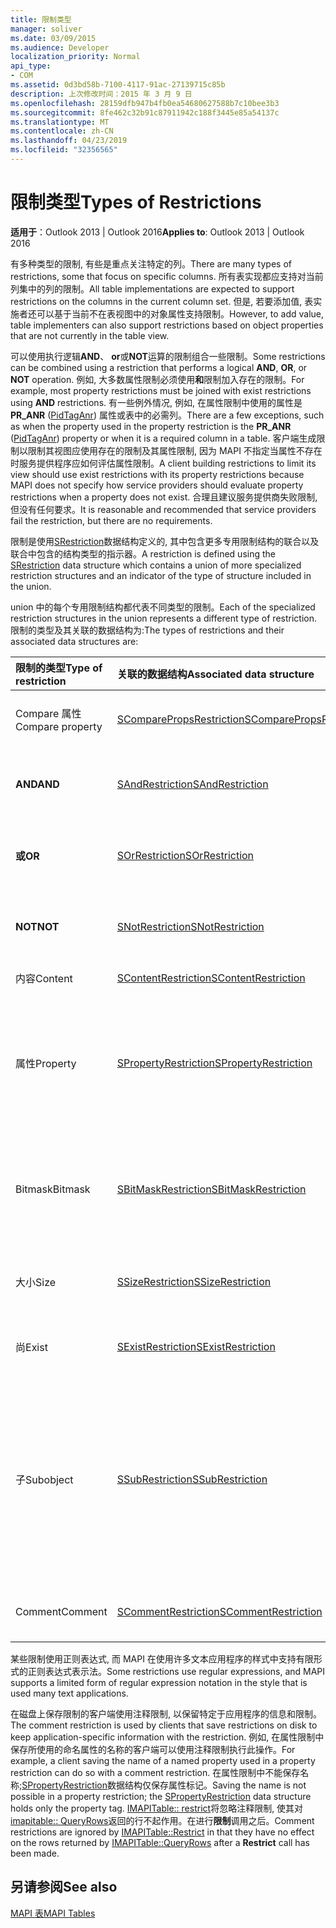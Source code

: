 ```yaml
---
title: 限制类型
manager: soliver
ms.date: 03/09/2015
ms.audience: Developer
localization_priority: Normal
api_type:
- COM
ms.assetid: 0d3bd58b-7100-4117-91ac-27139715c85b
description: 上次修改时间：2015 年 3 月 9 日
ms.openlocfilehash: 28159dfb947b4fb0ea54680627588b7c10bee3b3
ms.sourcegitcommit: 8fe462c32b91c87911942c188f3445e85a54137c
ms.translationtype: MT
ms.contentlocale: zh-CN
ms.lasthandoff: 04/23/2019
ms.locfileid: "32356565"
---
```

# <a name="types-of-restrictions"></a><span data-ttu-id="64213-103">限制类型</span><span class="sxs-lookup"><span data-stu-id="64213-103">Types of Restrictions</span></span>

  
  
<span data-ttu-id="64213-104">**适用于**：Outlook 2013 | Outlook 2016</span><span class="sxs-lookup"><span data-stu-id="64213-104">**Applies to**: Outlook 2013 | Outlook 2016</span></span> 
  
<span data-ttu-id="64213-105">有多种类型的限制, 有些是重点关注特定的列。</span><span class="sxs-lookup"><span data-stu-id="64213-105">There are many types of restrictions, some that focus on specific columns.</span></span> <span data-ttu-id="64213-106">所有表实现都应支持对当前列集中的列的限制。</span><span class="sxs-lookup"><span data-stu-id="64213-106">All table implementations are expected to support restrictions on the columns in the current column set.</span></span> <span data-ttu-id="64213-107">但是, 若要添加值, 表实施者还可以基于当前不在表视图中的对象属性支持限制。</span><span class="sxs-lookup"><span data-stu-id="64213-107">However, to add value, table implementers can also support restrictions based on object properties that are not currently in the table view.</span></span>
  
<span data-ttu-id="64213-108">可以使用执行逻辑**AND**、 **or**或**NOT**运算的限制组合一些限制。</span><span class="sxs-lookup"><span data-stu-id="64213-108">Some restrictions can be combined using a restriction that performs a logical **AND**, **OR**, or **NOT** operation.</span></span> <span data-ttu-id="64213-109">例如, 大多数属性限制必须使用**和**限制加入存在的限制。</span><span class="sxs-lookup"><span data-stu-id="64213-109">For example, most property restrictions must be joined with exist restrictions using **AND** restrictions.</span></span> <span data-ttu-id="64213-110">有一些例外情况, 例如, 在属性限制中使用的属性是**PR_ANR** ([PidTagAnr](pidtaganr-canonical-property.md)) 属性或表中的必需列。</span><span class="sxs-lookup"><span data-stu-id="64213-110">There are a few exceptions, such as when the property used in the property restriction is the **PR_ANR** ([PidTagAnr](pidtaganr-canonical-property.md)) property or when it is a required column in a table.</span></span> <span data-ttu-id="64213-111">客户端生成限制以限制其视图应使用存在的限制及其属性限制, 因为 MAPI 不指定当属性不存在时服务提供程序应如何评估属性限制。</span><span class="sxs-lookup"><span data-stu-id="64213-111">A client building restrictions to limit its view should use exist restrictions with its property restrictions because MAPI does not specify how service providers should evaluate property restrictions when a property does not exist.</span></span> <span data-ttu-id="64213-112">合理且建议服务提供商失败限制, 但没有任何要求。</span><span class="sxs-lookup"><span data-stu-id="64213-112">It is reasonable and recommended that service providers fail the restriction, but there are no requirements.</span></span> 
  
<span data-ttu-id="64213-113">限制是使用[SRestriction](srestriction.md)数据结构定义的, 其中包含更多专用限制结构的联合以及联合中包含的结构类型的指示器。</span><span class="sxs-lookup"><span data-stu-id="64213-113">A restriction is defined using the [SRestriction](srestriction.md) data structure which contains a union of more specialized restriction structures and an indicator of the type of structure included in the union.</span></span> 
  
<span data-ttu-id="64213-114">union 中的每个专用限制结构都代表不同类型的限制。</span><span class="sxs-lookup"><span data-stu-id="64213-114">Each of the specialized restriction structures in the union represents a different type of restriction.</span></span> <span data-ttu-id="64213-115">限制的类型及其关联的数据结构为:</span><span class="sxs-lookup"><span data-stu-id="64213-115">The types of restrictions and their associated data structures are:</span></span>
  
|<span data-ttu-id="64213-116">**限制的类型**</span><span class="sxs-lookup"><span data-stu-id="64213-116">**Type of restriction**</span></span>|<span data-ttu-id="64213-117">**关联的数据结构**</span><span class="sxs-lookup"><span data-stu-id="64213-117">**Associated data structure**</span></span>|<span data-ttu-id="64213-118">**Description**</span><span class="sxs-lookup"><span data-stu-id="64213-118">**Description**</span></span>|
|:-----|:-----|:-----|
|<span data-ttu-id="64213-119">Compare 属性</span><span class="sxs-lookup"><span data-stu-id="64213-119">Compare property</span></span>  <br/> |[<span data-ttu-id="64213-120">SComparePropsRestriction</span><span class="sxs-lookup"><span data-stu-id="64213-120">SComparePropsRestriction</span></span>](scomparepropsrestriction.md) <br/> |<span data-ttu-id="64213-121">比较同一类型的两个属性。</span><span class="sxs-lookup"><span data-stu-id="64213-121">Compares two properties of the same type.</span></span>  <br/> |
|<span data-ttu-id="64213-122">**AND**</span><span class="sxs-lookup"><span data-stu-id="64213-122">**AND**</span></span> <br/> |[<span data-ttu-id="64213-123">SAndRestriction</span><span class="sxs-lookup"><span data-stu-id="64213-123">SAndRestriction</span></span>](sandrestriction.md) <br/> |<span data-ttu-id="64213-124">对两个或更多个限制执行逻辑**AND**运算。</span><span class="sxs-lookup"><span data-stu-id="64213-124">Performs a logical **AND** operation on two or more restrictions.</span></span>  <br/> |
|<span data-ttu-id="64213-125">**或**</span><span class="sxs-lookup"><span data-stu-id="64213-125">**OR**</span></span> <br/> |[<span data-ttu-id="64213-126">SOrRestriction</span><span class="sxs-lookup"><span data-stu-id="64213-126">SOrRestriction</span></span>](sorrestriction.md) <br/> |<span data-ttu-id="64213-127">对两个或更多个限制执行逻辑**OR**运算。</span><span class="sxs-lookup"><span data-stu-id="64213-127">Performs a logical **OR** operation on two or more restrictions.</span></span>  <br/> |
|<span data-ttu-id="64213-128">**NOT**</span><span class="sxs-lookup"><span data-stu-id="64213-128">**NOT**</span></span> <br/> |[<span data-ttu-id="64213-129">SNotRestriction</span><span class="sxs-lookup"><span data-stu-id="64213-129">SNotRestriction</span></span>](snotrestriction.md) <br/> |<span data-ttu-id="64213-130">对两个或更多个限制执行逻辑**非**运算。</span><span class="sxs-lookup"><span data-stu-id="64213-130">Performs a logical **NOT** operation on two or more restrictions.</span></span>  <br/> |
|<span data-ttu-id="64213-131">内容</span><span class="sxs-lookup"><span data-stu-id="64213-131">Content</span></span>  <br/> |[<span data-ttu-id="64213-132">SContentRestriction</span><span class="sxs-lookup"><span data-stu-id="64213-132">SContentRestriction</span></span>](scontentrestriction.md) <br/> |<span data-ttu-id="64213-133">查找指定数据。</span><span class="sxs-lookup"><span data-stu-id="64213-133">Locates specified data.</span></span>  <br/> |
|<span data-ttu-id="64213-134">属性</span><span class="sxs-lookup"><span data-stu-id="64213-134">Property</span></span>  <br/> |[<span data-ttu-id="64213-135">SPropertyRestriction</span><span class="sxs-lookup"><span data-stu-id="64213-135">SPropertyRestriction</span></span>](spropertyrestriction.md) <br/> |<span data-ttu-id="64213-136">将特定的属性值指定为匹配的条件。</span><span class="sxs-lookup"><span data-stu-id="64213-136">Specifies a particular property value as criteria for matching.</span></span> <span data-ttu-id="64213-137">例如, 可用于搜索特定类型的附件。</span><span class="sxs-lookup"><span data-stu-id="64213-137">Can be used, for example, to search for a particular type of attachment.</span></span>  <br/> |
|<span data-ttu-id="64213-138">Bitmask</span><span class="sxs-lookup"><span data-stu-id="64213-138">Bitmask</span></span>  <br/> |[<span data-ttu-id="64213-139">SBitMaskRestriction</span><span class="sxs-lookup"><span data-stu-id="64213-139">SBitMaskRestriction</span></span>](sbitmaskrestriction.md) <br/> |<span data-ttu-id="64213-140">将位掩码应用于 PT_LONG 属性, 通常用于确定是否设置了特定的标志。</span><span class="sxs-lookup"><span data-stu-id="64213-140">Applies a bitmask to a PT_LONG property, typically to determine whether particular flags are set.</span></span>  <br/> |
|<span data-ttu-id="64213-141">大小</span><span class="sxs-lookup"><span data-stu-id="64213-141">Size</span></span>  <br/> |[<span data-ttu-id="64213-142">SSizeRestriction</span><span class="sxs-lookup"><span data-stu-id="64213-142">SSizeRestriction</span></span>](ssizerestriction.md) <br/> |<span data-ttu-id="64213-143">使用标准关系运算符测试属性的大小。</span><span class="sxs-lookup"><span data-stu-id="64213-143">Tests the size of a property using standard relational operators.</span></span>  <br/> |
|<span data-ttu-id="64213-144">尚</span><span class="sxs-lookup"><span data-stu-id="64213-144">Exist</span></span>  <br/> |[<span data-ttu-id="64213-145">SExistRestriction</span><span class="sxs-lookup"><span data-stu-id="64213-145">SExistRestriction</span></span>](sexistrestriction.md) <br/> |<span data-ttu-id="64213-146">测试对象是否具有属性的值。</span><span class="sxs-lookup"><span data-stu-id="64213-146">Tests whether an object has a value for a property.</span></span>  <br/> |
|<span data-ttu-id="64213-147">子</span><span class="sxs-lookup"><span data-stu-id="64213-147">Subobject</span></span>  <br/> |[<span data-ttu-id="64213-148">SSubRestriction</span><span class="sxs-lookup"><span data-stu-id="64213-148">SSubRestriction</span></span>](ssubrestriction.md) <br/> |<span data-ttu-id="64213-149">用于搜索子对象, 或使用条目标识符无法访问的对象, 例如收件人和附件。</span><span class="sxs-lookup"><span data-stu-id="64213-149">Used for searching through subobjects, or objects that cannot be accessed with an entry identifier, such as recipients and attachments.</span></span> <span data-ttu-id="64213-150">例如, 可用于查找特定收件人的邮件。</span><span class="sxs-lookup"><span data-stu-id="64213-150">Can be used, for example, to look for messages for a particular recipient.</span></span>  <br/> |
|<span data-ttu-id="64213-151">Comment</span><span class="sxs-lookup"><span data-stu-id="64213-151">Comment</span></span>  <br/> |[<span data-ttu-id="64213-152">SCommentRestriction</span><span class="sxs-lookup"><span data-stu-id="64213-152">SCommentRestriction</span></span>](scommentrestriction.md) <br/> |<span data-ttu-id="64213-153">将对象与一组命名属性相关联。</span><span class="sxs-lookup"><span data-stu-id="64213-153">Associates an object with a set of named properties.</span></span>  <br/> |
   
<span data-ttu-id="64213-154">某些限制使用正则表达式, 而 MAPI 在使用许多文本应用程序的样式中支持有限形式的正则表达式表示法。</span><span class="sxs-lookup"><span data-stu-id="64213-154">Some restrictions use regular expressions, and MAPI supports a limited form of regular expression notation in the style that is used many text applications.</span></span>
  
<span data-ttu-id="64213-155">在磁盘上保存限制的客户端使用注释限制, 以保留特定于应用程序的信息和限制。</span><span class="sxs-lookup"><span data-stu-id="64213-155">The comment restriction is used by clients that save restrictions on disk to keep application-specific information with the restriction.</span></span> <span data-ttu-id="64213-156">例如, 在属性限制中保存所使用的命名属性的名称的客户端可以使用注释限制执行此操作。</span><span class="sxs-lookup"><span data-stu-id="64213-156">For example, a client saving the name of a named property used in a property restriction can do so with a comment restriction.</span></span> <span data-ttu-id="64213-157">在属性限制中不能保存名称;[SPropertyRestriction](spropertyrestriction.md)数据结构仅保存属性标记。</span><span class="sxs-lookup"><span data-stu-id="64213-157">Saving the name is not possible in a property restriction; the [SPropertyRestriction](spropertyrestriction.md) data structure holds only the property tag.</span></span> <span data-ttu-id="64213-158">[IMAPITable:: restrict](imapitable-restrict.md)将忽略注释限制, 使其对[imapitable:: QueryRows](imapitable-queryrows.md)返回的行不起作用。在进行**限制**调用之后。</span><span class="sxs-lookup"><span data-stu-id="64213-158">Comment restrictions are ignored by [IMAPITable::Restrict](imapitable-restrict.md) in that they have no effect on the rows returned by [IMAPITable::QueryRows](imapitable-queryrows.md) after a **Restrict** call has been made.</span></span> 
  
## <a name="see-also"></a><span data-ttu-id="64213-159">另请参阅</span><span class="sxs-lookup"><span data-stu-id="64213-159">See also</span></span>



[<span data-ttu-id="64213-160">MAPI 表</span><span class="sxs-lookup"><span data-stu-id="64213-160">MAPI Tables</span></span>](mapi-tables.md)

